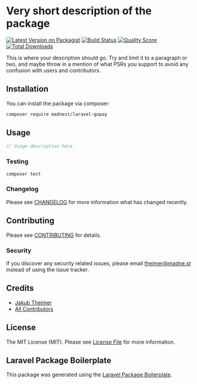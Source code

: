 # Very short description of the package

[![Latest Version on Packagist](https://img.shields.io/packagist/v/madnest/laravel-gopay.svg?style=flat-square)](https://packagist.org/packages/madnest/laravel-gopay)
[![Build Status](https://img.shields.io/travis/madnest/laravel-gopay/master.svg?style=flat-square)](https://travis-ci.org/madnest/laravel-gopay)
[![Quality Score](https://img.shields.io/scrutinizer/g/madnest/laravel-gopay.svg?style=flat-square)](https://scrutinizer-ci.com/g/madnest/laravel-gopay)
[![Total Downloads](https://img.shields.io/packagist/dt/madnest/laravel-gopay.svg?style=flat-square)](https://packagist.org/packages/madnest/laravel-gopay)

This is where your description should go. Try and limit it to a paragraph or two, and maybe throw in a mention of what PSRs you support to avoid any confusion with users and contributors.

## Installation

You can install the package via composer:

```bash
composer require madnest/laravel-gopay
```

## Usage

``` php
// Usage description here
```

### Testing

``` bash
composer test
```

### Changelog

Please see [CHANGELOG](CHANGELOG.md) for more information what has changed recently.

## Contributing

Please see [CONTRIBUTING](CONTRIBUTING.md) for details.

### Security

If you discover any security related issues, please email theimer@madne.st instead of using the issue tracker.

## Credits

- [Jakub Theimer](https://github.com/madnest)
- [All Contributors](../../contributors)

## License

The MIT License (MIT). Please see [License File](LICENSE.md) for more information.

## Laravel Package Boilerplate

This package was generated using the [Laravel Package Boilerplate](https://laravelpackageboilerplate.com).